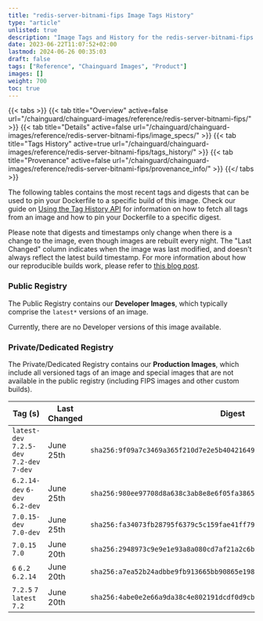 ```yaml
---
title: "redis-server-bitnami-fips Image Tags History"
type: "article"
unlisted: true
description: "Image Tags and History for the redis-server-bitnami-fips Chainguard Image"
date: 2023-06-22T11:07:52+02:00
lastmod: 2024-06-26 00:35:03
draft: false
tags: ["Reference", "Chainguard Images", "Product"]
images: []
weight: 700
toc: true
---
```


{{< tabs >}}
{{< tab title="Overview" active=false url="/chainguard/chainguard-images/reference/redis-server-bitnami-fips/" >}}
{{< tab title="Details" active=false url="/chainguard/chainguard-images/reference/redis-server-bitnami-fips/image_specs/" >}}
{{< tab title="Tags History" active=true url="/chainguard/chainguard-images/reference/redis-server-bitnami-fips/tags_history/" >}}
{{< tab title="Provenance" active=false url="/chainguard/chainguard-images/reference/redis-server-bitnami-fips/provenance_info/" >}}
{{</ tabs >}}

The following tables contains the most recent tags and digests that can be used to pin your Dockerfile to a specific build of this image. Check our guide on [Using the Tag History API](/chainguard/chainguard-images/using-the-tag-history-api/) for information on how to fetch all tags from an image and how to pin your Dockerfile to a specific digest.

Please note that digests and timestamps only change when there is a change to the image, even though images are rebuilt every night. The "Last Changed" column indicates when the image was last modified, and doesn't always reflect the latest build timestamp. For more information about how our reproducible builds work, please refer to [this blog post](https://www.chainguard.dev/unchained/reproducing-chainguards-reproducible-image-builds).

### Public Registry
The Public Registry contains our **Developer Images**, which typically comprise the `latest*` versions of an image.

Currently, there are no Developer versions of this image available.

### Private/Dedicated Registry
The Private/Dedicated Registry contains our **Production Images**, which include all versioned tags of an image and special images that are not available in the public registry (including FIPS images and other custom builds).

| Tag (s)                                     | Last Changed | Digest                                                                    |
|---------------------------------------------|--------------|---------------------------------------------------------------------------|
|  `latest-dev` `7.2.5-dev` `7.2-dev` `7-dev` | June 25th    | `sha256:9f09a7c3469a365f210d7e2e5b4042164943373aca9ff93ba0d52abcafbc0ab4` |
|  `6.2.14-dev` `6-dev` `6.2-dev`             | June 25th    | `sha256:980ee97708d8a638c3ab8e8e6f05fa3865362ce067f7f9a6cd13bea10c93f4fb` |
|  `7.0.15-dev` `7.0-dev`                     | June 25th    | `sha256:fa34073fb28795f6379c5c159fae41ff791d87d0b5b64a321936839397410335` |
|  `7.0.15` `7.0`                             | June 20th    | `sha256:2948973c9e9e1e93a8a080cd7af21a2c6b28772064c9d70472890ae216369a32` |
|  `6` `6.2` `6.2.14`                         | June 20th    | `sha256:a7ea52b24adbbe9fb913665bb90865e19868990d9710c3a8b53fbce291c9f62d` |
|  `7.2.5` `7` `latest` `7.2`                 | June 20th    | `sha256:4abe0e2e66a9da38c4e802191dcdf0d9cbb1a1e4c0d7c593502300ee19221a91` |

